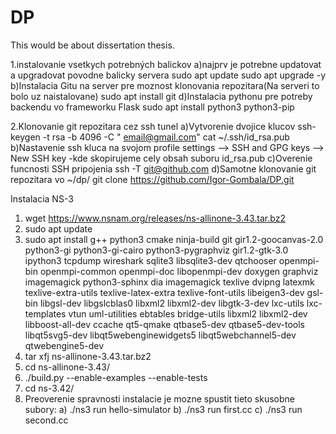 # DP
This would be about dissertation thesis.

1.instalovanie vsetkych potrebných balickov
a)najprv je potrebne updatovat a upgradovat povodne balicky servera
sudo apt update
sudo apt upgrade -y
b)Instalacia Gitu na server pre moznost klonovania repozitara(Na serveri to bolo uz naistalovane)
sudo apt install git
d)Instalacia pythonu pre potreby backendu vo frameworku Flask
sudo apt install python3 python3-pip

2.Klonovanie git repozitara cez ssh tunel
a)Vytvorenie dvojice klucov
ssh-keygen -t rsa -b 4096 -C " email@gmail.com"
cat ~/.ssh/id_rsa.pub
b)Nastavenie ssh kluca na svojom profile
settings --> SSH and GPG keys --> New SSH key
-kde skopirujeme cely obsah suboru id_rsa.pub
c)Overenie funcnosti SSH pripojenia
ssh -T git@github.com
d)Samotne klonovanie git repozitara vo ~/dp/
git clone https://github.com/Igor-Gombala/DP.git


Instalacia NS-3
1. wget https://www.nsnam.org/releases/ns-allinone-3.43.tar.bz2
2. sudo apt update
3. sudo apt install g++ python3 cmake ninja-build git gir1.2-goocanvas-2.0 python3-gi python3-gi-cairo python3-pygraphviz gir1.2-gtk-3.0 ipython3 tcpdump wireshark sqlite3 libsqlite3-dev qtchooser openmpi-bin openmpi-common openmpi-doc libopenmpi-dev doxygen graphviz imagemagick python3-sphinx dia imagemagick texlive dvipng latexmk texlive-extra-utils texlive-latex-extra texlive-font-utils libeigen3-dev gsl-bin libgsl-dev libgslcblas0 libxml2 libxml2-dev libgtk-3-dev lxc-utils lxc-templates vtun uml-utilities ebtables bridge-utils libxml2 libxml2-dev libboost-all-dev ccache qt5-qmake qtbase5-dev qtbase5-dev-tools libqt5svg5-dev libqt5webenginewidgets5 libqt5webchannel5-dev qtwebengine5-dev
4. tar xfj ns-allinone-3.43.tar.bz2
5. cd ns-allinone-3.43/
6. ./build.py --enable-examples --enable-tests
7. cd ns-3.42/
8. Preoverenie spravnosti instalacie je mozne spustit tieto skusobne subory:
    a) ./ns3 run hello-simulator
    b) ./ns3 run first.cc
    c) ./ns3 run second.cc
